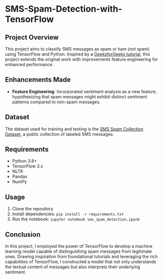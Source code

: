# SMS-Spam-Detection-with-TensorFlow

## Project Overview

This project aims to classify SMS messages as spam or ham (not spam) using TensorFlow and Python. Inspired by a [GeeksforGeeks tutorial](https://www.geeksforgeeks.org/sms-spam-detection-using-tensorflow-in-python/), this project extends the original work with improvements feature engineering for enhanced performance.

## Enhancements Made

- **Feature Engineering**: Incorporated sentiment analysis as a new feature, hypothesizing that spam messages might exhibit distinct sentiment patterns compared to non-spam messages.

## Dataset

The dataset used for training and testing is the [SMS Spam Collection Dataset](https://archive.ics.uci.edu/ml/datasets/SMS+Spam+Collection), a public collection of labeled SMS messages.

## Requirements

- Python 3.8+
- TensorFlow 2.x
- NLTK
- Pandas
- NumPy

## Usage

1. Clone the repository
2. Install dependencies: `pip install -r requirements.txt`
3. Run the notebook: `jupyter notebook sms_spam_detection.ipynb`

## Conclusion

In this project, I employed the power of TensorFlow to develop a machine learning model capable of distinguishing spam messages from legitimate ones. Drawing inspiration from foundational tutorials and leveraging the rich capabilities of TensorFlow, I constructed a model that not only understands the textual content of messages but also interprets their underlying sentiment.
